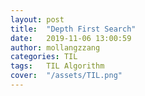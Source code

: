 ```yaml
---
layout: post
title:  "Depth First Search"
date:   2019-11-06 13:00:59
author: mollangzzang
categories: TIL
tags:	TIL Algorithm
cover:  "/assets/TIL.png"
---
```


